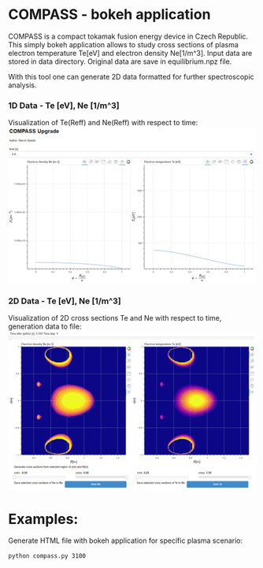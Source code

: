 # COMPASS - bokeh application

COMPASS is a compact tokamak fusion energy device in Czech Republic.  
This simply bokeh application allows to study cross sections of plasma electron temperature Te[eV] and electron density Ne[1/m^3]. Input data are stored in data directory. Original data are save in equilibrium.npz file.

With this tool one can generate 2D data formatted for further spectroscopic analysis.


### 1D Data - Te [eV], Ne [1/m^3]
Visualization of Te(Reff) and Ne(Reff) with respect to time:
![alt text](https://github.com/MKastek/COMPASS/blob/master/images/COMPASS_01.PNG)

### 2D Data - Te [eV], Ne [1/m^3]
Visualization of 2D cross sections Te and Ne with respect to time, generation data to file:
![alt text](https://github.com/MKastek/COMPASS/blob/master/images/COMPASS_02.PNG)


# Examples:
Generate HTML file with bokeh application for specific plasma scenario:
```
python compass.py 3100
```
